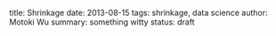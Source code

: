 title: Shrinkage
date: 2013-08-15
tags: shrinkage, data science
author: Motoki Wu
summary: something witty
status: draft
